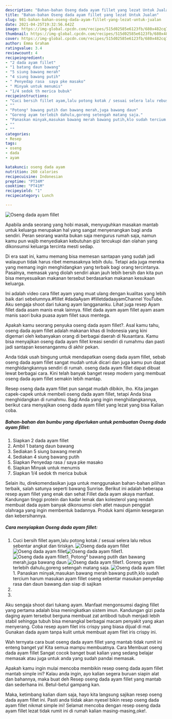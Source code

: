 ```yaml
---
description: "Bahan-bahan Oseng dada ayam fillet yang lezat Untuk Jualan"
title: "Bahan-bahan Oseng dada ayam fillet yang lezat Untuk Jualan"
slug: 981-bahan-bahan-oseng-dada-ayam-fillet-yang-lezat-untuk-jualan
date: 2021-04-25T19:32:56.642Z
image: https://img-global.cpcdn.com/recipes/515d02585e6123fb/680x482cq70/oseng-dada-ayam-fillet-foto-resep-utama.jpg
thumbnail: https://img-global.cpcdn.com/recipes/515d02585e6123fb/680x482cq70/oseng-dada-ayam-fillet-foto-resep-utama.jpg
cover: https://img-global.cpcdn.com/recipes/515d02585e6123fb/680x482cq70/oseng-dada-ayam-fillet-foto-resep-utama.jpg
author: Emma Graham
ratingvalue: 3.4
reviewcount: 4
recipeingredient:
- "2 dada ayam fillet"
- "1 batang daun bawang"
- "5 siung bawang merah"
- "4 siung bawang putih"
- " Penyedap rasa  saya pke masako"
- " Minyak untuk menumis"
- "1/4 sedok th merica bubuk"
recipeinstructions:
- "Cuci bersih fillet ayam,lalu potong kotak / sesuai selera lalu rebus sebentar angkat dan tiriskan."
- ""
- "Potong² bawang putih dan bawang merah,juga bawang daun"
- "Goreng ayam terlebih dahulu,goreng setengah matang saja."
- "Panaskan minyak,masukan bawang merah bawang putih,klo sudah tercium harum masukan ayam fillet oseng sebentar masukan penyedap rasa dan daun bawang.dan siap di sajikan"
- ""
- ""
categories:
- Resep
tags:
- oseng
- dada
- ayam

katakunci: oseng dada ayam 
nutrition: 260 calories
recipecuisine: Indonesian
preptime: "PT34M"
cooktime: "PT41M"
recipeyield: "1"
recipecategory: Lunch

---
```



![Oseng dada ayam fillet](https://img-global.cpcdn.com/recipes/515d02585e6123fb/680x482cq70/oseng-dada-ayam-fillet-foto-resep-utama.jpg)

Apabila anda seorang yang hobi masak, menyuguhkan masakan mantab untuk keluarga merupakan hal yang sangat menyenangkan bagi anda sendiri. Peran seorang  wanita bukan saja mengurus rumah saja, namun kamu pun wajib menyediakan kebutuhan gizi tercukupi dan olahan yang dikonsumsi keluarga tercinta mesti sedap.

Di era  saat ini, kamu memang bisa memesan santapan yang sudah jadi walaupun tidak harus ribet memasaknya lebih dulu. Tetapi ada juga mereka yang memang ingin menghidangkan yang terbaik bagi orang tercintanya. Pasalnya, memasak yang diolah sendiri akan jauh lebih bersih dan kita pun bisa menyesuaikan makanan tersebut berdasarkan makanan kesukaan keluarga. 

Ini adalah video cara fillet ayam yang muat ulang dengan kualitas yang lebih baik dari sebelumnya.#fillet #dadaAyam #filletdadaayamChannel YouTube. Aku sengaja shoot dari tukang ayam langgananku. Lihat juga resep Ayam fillet dada asam manis enak lainnya. fillet dada ayam ayam fillet ayam asam manis saori buka puasa ayam fillet saus mentega.

Apakah kamu seorang penyuka oseng dada ayam fillet?. Asal kamu tahu, oseng dada ayam fillet adalah makanan khas di Indonesia yang kini digemari oleh kebanyakan orang di berbagai daerah di Nusantara. Kamu bisa menyajikan oseng dada ayam fillet kreasi sendiri di rumahmu dan pasti jadi santapan kesenanganmu di akhir pekan.

Anda tidak usah bingung untuk mendapatkan oseng dada ayam fillet, sebab oseng dada ayam fillet sangat mudah untuk dicari dan juga kamu pun dapat menghidangkannya sendiri di rumah. oseng dada ayam fillet dapat dibuat lewat berbagai cara. Kini telah banyak banget resep modern yang membuat oseng dada ayam fillet semakin lebih mantap.

Resep oseng dada ayam fillet pun sangat mudah dibikin, lho. Kita jangan capek-capek untuk membeli oseng dada ayam fillet, tetapi Anda bisa menghidangkan di rumahmu. Bagi Anda yang ingin menghidangkannya, berikut cara menyajikan oseng dada ayam fillet yang lezat yang bisa Kalian coba.

<!--inarticleads1-->

##### Bahan-bahan dan bumbu yang diperlukan untuk pembuatan Oseng dada ayam fillet:

1. Siapkan 2 dada ayam fillet
1. Ambil 1 batang daun bawang
1. Sediakan 5 siung bawang merah
1. Sediakan 4 siung bawang putih
1. Siapkan  Penyedap rasa / saya pke masako
1. Siapkan  Minyak untuk menumis
1. Siapkan 1/4 sedok th merica bubuk


Selain itu, direkomendasikan juga untuk menggunakan bahan-bahan pilihan terbaik, salah satunya seperti bawang Sunrise. Berikut ini adalah beberapa resep ayam fillet yang enak dan sehat Fillet dada ayam akaya manfaat. Kandungan tinggi protein dan kadar lemak dan kolesterol yang rendah membuat dada ayam banyak dikonsumsi oleh atlet maupun penggiat olahraga yang ingin membentuk badannya. Produk kami dijamin kesegaran dan kebersihannya. 

<!--inarticleads2-->

##### Cara menyiapkan Oseng dada ayam fillet:

1. Cuci bersih fillet ayam,lalu potong kotak / sesuai selera lalu rebus sebentar angkat dan tiriskan.
<img src="https://img-global.cpcdn.com/steps/a25edfe67cf1eeec/160x128cq70/oseng-dada-ayam-fillet-langkah-memasak-1-foto.jpg" alt="Oseng dada ayam fillet"><img src="https://img-global.cpcdn.com/steps/023514d92830e859/160x128cq70/oseng-dada-ayam-fillet-langkah-memasak-1-foto.jpg" alt="Oseng dada ayam fillet"><img src="https://img-global.cpcdn.com/steps/fe51189922196607/160x128cq70/oseng-dada-ayam-fillet-langkah-memasak-1-foto.jpg" alt="Oseng dada ayam fillet">1. 
<img src="https://img-global.cpcdn.com/steps/d922884a0d064299/160x128cq70/oseng-dada-ayam-fillet-langkah-memasak-2-foto.jpg" alt="Oseng dada ayam fillet">1. Potong² bawang putih dan bawang merah,juga bawang daun
<img src="https://img-global.cpcdn.com/steps/325e0145653e7413/160x128cq70/oseng-dada-ayam-fillet-langkah-memasak-3-foto.jpg" alt="Oseng dada ayam fillet">1. Goreng ayam terlebih dahulu,goreng setengah matang saja.
<img src="https://img-global.cpcdn.com/steps/40951113fe77905e/160x128cq70/oseng-dada-ayam-fillet-langkah-memasak-4-foto.jpg" alt="Oseng dada ayam fillet">1. Panaskan minyak,masukan bawang merah bawang putih,klo sudah tercium harum masukan ayam fillet oseng sebentar masukan penyedap rasa dan daun bawang.dan siap di sajikan
1. 
1. 


Aku sengaja shoot dari tukang ayam. Manfaat mengonsumsi daging fillet yang pertama adalah bisa meningkatkan sistem imun. Kandungan gizi pada daging ayam tersebut berguna membuat zat antibodi tubuh menjadi lebih stabil sehingga tubuh bisa menangkal berbagai macam penyakit yang akan menyerang. Coba resep ayam filet iris crispy yang biasa dijual di mal. Gunakan dada ayam tanpa kulit untuk membuat ayam filet iris crispy ini. 

Wah ternyata cara buat oseng dada ayam fillet yang mantab tidak rumit ini enteng banget ya! Kita semua mampu membuatnya. Cara Membuat oseng dada ayam fillet Sangat cocok banget buat kalian yang sedang belajar memasak atau juga untuk anda yang sudah pandai memasak.

Apakah kamu ingin mulai mencoba membikin resep oseng dada ayam fillet mantab simple ini? Kalau anda ingin, ayo kalian segera buruan siapin alat dan bahannya, maka buat deh Resep oseng dada ayam fillet yang mantab dan sederhana ini. Betul-betul gampang kan. 

Maka, ketimbang kalian diam saja, hayo kita langsung sajikan resep oseng dada ayam fillet ini. Pasti anda tiidak akan nyesel bikin resep oseng dada ayam fillet nikmat simple ini! Selamat mencoba dengan resep oseng dada ayam fillet lezat tidak rumit ini di rumah kalian masing-masing,oke!.

